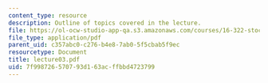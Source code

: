```yaml
---
content_type: resource
description: Outline of topics covered in the lecture.
file: https://ol-ocw-studio-app-qa.s3.amazonaws.com/courses/16-322-stochastic-estimation-and-control-fall-2004/7f998726570793d163acffbbd4723799_lecture03.pdf
file_type: application/pdf
parent_uid: c357abc0-c276-b4e8-7ab0-5f5cbab5f9ec
resourcetype: Document
title: lecture03.pdf
uid: 7f998726-5707-93d1-63ac-ffbbd4723799
---
```

